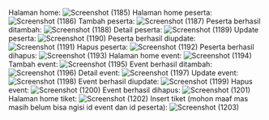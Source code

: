 Halaman home:
![Screenshot (1185)](https://github.com/user-attachments/assets/3e97ef73-c58b-421e-a7fd-da8e30794da0)
Halaman home peserta:
![Screenshot (1186)](https://github.com/user-attachments/assets/39339bd3-542f-48cc-8171-c12f5aa5a290)
Tambah peserta:
![Screenshot (1187)](https://github.com/user-attachments/assets/19b94055-54bb-41ea-b7ef-a4e6360e9dd6)
Peserta berhasil ditambah:
![Screenshot (1188)](https://github.com/user-attachments/assets/c508b7a0-13db-48ec-9ff2-10f1b2ffd75d)
Detail peserta:
![Screenshot (1189)](https://github.com/user-attachments/assets/5e97ddb2-7fe6-423e-b3b5-cc0819360109)
Update peserta:
![Screenshot (1190)](https://github.com/user-attachments/assets/30da5cee-ede7-432f-a53f-dc8cf6acde8e)
Peserta berhasil diupdate:
![Screenshot (1191)](https://github.com/user-attachments/assets/6f65dd1e-e854-4043-8dd5-4d00eee8a1a2)
Hapus peserta:
![Screenshot (1192)](https://github.com/user-attachments/assets/760d1efc-996d-453b-9368-e0403299a5af)
Peserta berhasil dihapus:
![Screenshot (1193)](https://github.com/user-attachments/assets/d64fc838-f6d6-41e0-9e65-6123ea6a6f8a)
Halaman home event:
![Screenshot (1194)](https://github.com/user-attachments/assets/c6fad265-b6f2-4e4e-a740-5ed6e481b650)
Tambah event:
![Screenshot (1195)](https://github.com/user-attachments/assets/beaf28eb-4cdf-499a-8a23-bfa5ffbc6ff0)
Event berhasil ditambah:
![Screenshot (1196)](https://github.com/user-attachments/assets/ef94ef9c-96ee-4c86-80e0-76167955d5fe)
Detail event:
![Screenshot (1197)](https://github.com/user-attachments/assets/3e1256ab-fd26-4213-8a0a-00a2d338f474)
Update event:
![Screenshot (1198)](https://github.com/user-attachments/assets/4120ecd7-f6bc-4300-bcbe-afe526f91aca)
Event berhasil diupdate:
![Screenshot (1199)](https://github.com/user-attachments/assets/2b659586-8318-4cb7-aab0-d07eb6817d53)
Hapus event:
![Screenshot (1200)](https://github.com/user-attachments/assets/85722b67-911d-47b3-b9cb-291f8f4cf895)
Event berhasil dihapus:
![Screenshot (1201)](https://github.com/user-attachments/assets/1eeb7844-696e-4e3e-998f-78552d47cc83)
Halaman home tiket:
![Screenshot (1202)](https://github.com/user-attachments/assets/ab395ab2-bdae-44d3-bc10-330169056c2e)
Insert tiket (mohon maaf mas masih belum bisa ngisi id event dan id peserta):
![Screenshot (1203)](https://github.com/user-attachments/assets/6e0e84f6-f5ad-44c7-a690-636cb40151f7)
